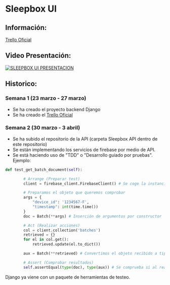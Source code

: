 # Sleepbox UI

## Información:
[Trello Oficial](https://trello.com/b/fulZH2iV/sleepbox)

## Video Presentación:

[![SLEEPBOX UI PRESENTACION](https://img.youtube.com/vi/HS-1_-khcUI/0.jpg)](https://www.youtube.com/embed/HS-1_-khcUI)

## Historico:

### Semana 1 (23 marzo - 27 marzo)
  - Se ha creado el proyecto backend Django
  - Se ha creado el [Trello Oficial](https://trello.com/b/fulZH2iV/sleepbox)

### Semana 2 (30 marzo - 3 abril)
  - Se ha subido el repositorio de la API (carpeta Sleepbox API dentro de este repositorio)
  - Se están implementando los servicios de firebase por medio de API.
  - Se está haciendo uso de "TDD" o "Desarrollo guiado por pruebas". Ejemplo: 
  
```python
def test_get_batch_document(self):

        # Arrange (Preparar test)
        client = firebase_client.FirebaseClient() # Se coge la instancia del cliente

        # Preparamos el objeto que queremos comprobar
        args = { 
            "device_id": '1234567-F',
            "timestamp": int(time.time())
        }
        doc = Batch(**args) # Inserción de argumentos por constructor

        # Act (Realizar acciones)
        col = client.collection('batches')
        retrieved = {}
        for el in col.get():
            retrieved.update(el.to_dict())

        aux = Batch(**retrieved) # Convertimos el objeto recibido a tipo personalizado "Batch"

        # Assert (Comprobar resultados)
        self.assertEqual(type(doc), type(aux)) # Se comprueba si al realizar conversión obtenemos el mismo tipo
```
  Django ya viene con un paquete de herramientas de testeo.
